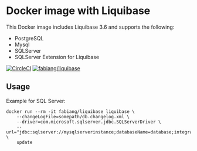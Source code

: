 # Docker image with Liquibase

This Docker image includes Liquibase 3.6 and supports the following:

- PostgreSQL
- Mysql
- SQLServer
- SQLServer Extension for Liquibase

[![CircleCI](https://circleci.com/gh/fabiang/liquibase.svg?style=svg)](https://circleci.com/gh/fabiang/liquibase)
[![fabiang/liquibase](http://dockeri.co/image/fabiang/liquibase)](https://registry.hub.docker.com/u/fabiang/liquibase/)

## Usage

Example for SQL Server:

```
docker run --rm -it fabiang/liquibase liquibase \
    --changeLogFile=somepath/db.changelog.xml \
    --driver=com.microsoft.sqlserver.jdbc.SQLServerDriver \
    --url="jdbc:sqlserver://mysqlserverinstance;databaseName=database;integratedSecurity=false;" \
    update
```
